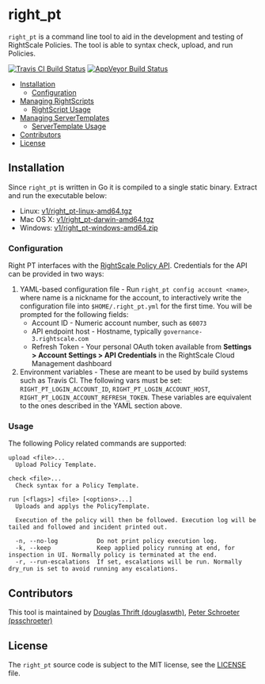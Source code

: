 # right_pt

`right_pt` is a command line tool to aid in the development and testing of RightScale Policies. The tool is able to syntax check, upload, and run Policies. 

[![Travis CI Build Status](https://travis-ci.org/rightscale/right_pt.svg?branch=master)](https://travis-ci.org/rightscale/right_pt?branch=master)
[![AppVeyor Build Status](https://ci.appveyor.com/api/projects/status/github/rightscale/right_pt?branch=master&svg=true)](https://ci.appveyor.com/project/RightScale/right-pt?branch=master)

* [Installation](#installation)
  * [Configuration](#configuration)
* [Managing RightScripts](#managing-rightscripts)
  * [RightScript Usage](#rightscript-usage)
* [Managing ServerTemplates](#managing-servertemplates)
  * [ServerTemplate Usage](#servertemplate-usage)
* [Contributors](#contributors)
* [License](#license)

## Installation

Since `right_pt` is written in Go it is compiled to a single static binary. Extract and run the executable below:

* Linux: [v1/right_pt-linux-amd64.tgz](https://binaries.rightscale.com/rsbin/right_pt/v1/right_pt-linux-amd64.tgz)
* Mac OS X: [v1/right_pt-darwin-amd64.tgz](https://binaries.rightscale.com/rsbin/right_pt/v1/right_pt-darwin-amd64.tgz)
* Windows: [v1/right_pt-windows-amd64.zip](https://binaries.rightscale.com/rsbin/right_pt/v1/right_pt-windows-amd64.zip)

### Configuration

Right PT interfaces with the [RightScale Policy API](https://reference.rightscale.com/governance-policies/). Credentials for the API can be provided in two ways:

1. YAML-based configuration file -  Run `right_pt config account <name>`, where name is a nickname for the account, to interactively write the configuration file into `$HOME/.right_pt.yml` for the first time. You will be prompted for the following fields:
    * Account ID - Numeric account number, such as `60073`
    * API endpoint host - Hostname, typically `governance-3.rightscale.com`
    * Refresh Token - Your personal OAuth token available from **Settings > Account Settings > API Credentials** in the RightScale Cloud Management dashboard
2. Environment variables - These are meant to be used by build systems such as Travis CI. The following vars must be set: `RIGHT_PT_LOGIN_ACCOUNT_ID`, `RIGHT_PT_LOGIN_ACCOUNT_HOST`, `RIGHT_PT_LOGIN_ACCOUNT_REFRESH_TOKEN`. These variables are equivalent to the ones described in the YAML section above.


### Usage
The following Policy related commands are supported:

```
upload <file>...
  Upload Policy Template.

check <file>...
  Check syntax for a Policy Template.

run [<flags>] <file> [<options>...]
  Uploads and applys the PolicyTemplate.

  Execution of the policy will then be followed. Execution log will be tailed and followed and incident printed out.

  -n, --no-log           Do not print policy execution log.
  -k, --keep             Keep applied policy running at end, for inspection in UI. Normally policy is terminated at the end.
  -r, --run-escalations  If set, escalations will be run. Normally dry_run is set to avoid running any escalations.
```

## Contributors

This tool is maintained by [Douglas Thrift (douglaswth)](https://github.com/douglaswth),
[Peter Schroeter (psschroeter)](https://github.com/psschroeter)

## License

The `right_pt` source code is subject to the MIT license, see the
[LICENSE](https://github.com/douglaswth/right_pt/blob/master/LICENSE) file.
